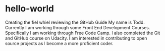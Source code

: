 # hello-world
Creating the fiel whiel reviewing the GitHub Guide
My name is Todd.
Currently I am working through some Front End Development Courses.
Specifically I am working through Free Code Camp.
I also completed the Git and GitHub course on Udacity.
I am interested in contributing to open source projects as I become a more proficient coder.


